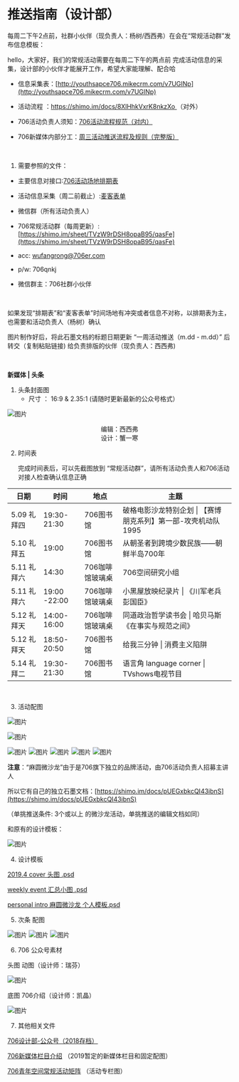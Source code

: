 # 推送指南（设计部）



每周二下午2点前，社群小伙伴（现负责人：杨树/西西弗）在会在“常规活动群”发布信息模板：

hello，大家好，我们的常规活动需要在每周二下午的两点前 完成活动信息的采集，设计部的小伙伴才能展开工作，希望大家能理解、配合哈

- 信息采集表：[http://youthsapce706.mikecrm.com/v7UGINp](http://youthsapce706.mikecrm.com/v7UGINp)

- 活动流程 ：[https://shimo.im/docs/8XlHhkVxrK8nkzXo ](https://shimo.im/docs/8XlHhkVxrK8nkzXo)（对外）

- 706活动负责人须知：[706活动流程规范（对内）](http://706%25E6%25B4%25BB%25E5%258A%25A8%25E6%25B5%2581%25E7%25A8%258B%25E8%25A7%2584%25E8%258C%2583%25EF%25BC%2588%25E5%25AF%25B9%25E5%2586%2585%25EF%25BC%2589)

- 706新媒体内部分工：[周三活动推送流程及规则（完整版）](http://%25E5%2591%25A8%25E4%25B8%2589%25E6%25B4%25BB%25E5%258A%25A8%25E6%258E%25A8%25E9%2580%2581%25E6%25B5%2581%25E7%25A8%258B%25E5%258F%258A%25E8%25A7%2584%25E5%2588%2599)

<br>

1. 需要参照的文件：

- 主要信息对接口:[706](https://shimo.im/sheet/TVzW9rDSH8opaB95/qasFe)[活动场地排期表](https://shimo.im/sheet/TVzW9rDSH8opaB95/qasFe)

- 活动信息采集（周二前截止）:[麦客表单](https://cn.mikecrm.com/form.php%23/submit?id=200258920)

- 微信群（所有活动负责人）

- 706常规活动群（每周更新）:[https://shimo.im/sheet/TVzW9rDSH8opaB95/qasFe](https://shimo.im/sheet/TVzW9rDSH8opaB95/qasFe)
- acc: wufangrong@706er.com

- p/w: 706qnkj

- 微信群主：706社群小伙伴


<br>

如果发现“排期表”和“麦客表单”时间场地有冲突或者信息不对称，以排期表为主，也需要和活动负责人（杨树）确认

图片制作好后，将此石墨文档的标题日期更新 “一周活动推送（m.dd - m.dd）” 后转交（复制粘贴链接) 给负责排版的伙伴（现负责人：西西弗)

<br>

**新媒体 | 头条**

1. 头条封面图
   - 尺寸 ： 16:9 & 2.35:1 (请随时更新最新的公众号格式）

![图片](assets/14.jpeg)
<br>

<center>编辑：西西弗</center>

<center>设计：蟹一寒</center>



2. 时间表

   完成时间表后，可以先截图放到 “常规活动群”，请所有活动负责人和706活动对接人检查确认信息正确

   

| 日期        | 时间         | 地点            | 主题                                                         |
| ----------- | ------------ | --------------- | ------------------------------------------------------------ |
| 5.09 礼拜四 | 19:30-21:30  | 706图书馆       | 破格电影沙龙特别企划 \| 【赛博朋克系列】第一部-攻壳机动队1995 |
| 5.10 礼拜五 | 19:00        | 706图书馆       | 从朝圣者到跨境少数民族——朝鲜半岛700年                        |
| 5.11 礼拜六 | 14:30        | 706咖啡馆玻璃桌 | 706空间研究小组                                              |
| 5.11 礼拜六 | 19:00 -22:00 | 706咖啡馆玻璃桌 | 小黑屋放映纪录片 \| 《川军老兵彭国臣》                       |
| 5.12 礼拜天 | 14:00-16:00  | 706咖啡馆玻璃桌 | 同道政治哲学读书会 \| 哈贝马斯《在事实与规范之间》           |
| 5.12 礼拜天 | 18:50-20:50  | 706图书馆       | 给我三分钟 \|  消费主义陷阱                                  |
| 5.14 礼拜二 | 19:30-21:30  | 706图书馆       | 语言角 language corner  \| TVshows电视节目                   |

<br>

3. 活动配图

![图片](assets/15.jpeg)
<br>

![图片](assets/16.jpeg)
<br>

![图片](assets/17.jpeg)
![图片](assets/18.jpeg)
![图片](assets/19.jpeg)
![图片](assets/20.jpeg)
![图片](assets/21.jpeg)
<br>



**注意**：“麻圆微沙龙”由于是706旗下独立的品牌活动，由706活动负责人招募主讲人

所以它有自己的独立石墨文档：[https://shimo.im/docs/pUEGxbkcQI43ibnS](https://shimo.im/docs/pUEGxbkcQI43ibnS) 

（单挑推送条件: 3个或以上 的微沙龙活动，单挑推送的编辑文档如同）

和原有的设计模板：

![图片](assets/22.jpeg)
<br>

4. 设计模板

[2019.4 cover 头图 .psd](https://uploader.shimo.im/f/nnM6nPs038oCKMiC.psd?fileGuid=hAscAepbJBgTTk6s)

[weekly event 汇总小图 .psd](https://uploader.shimo.im/f/GI0Dh8mCb2Ijr5aX.psd?fileGuid=hAscAepbJBgTTk6s)

[personal intro 麻圆微沙龙 个人模板.psd](https://uploader.shimo.im/f/PfVu9ZVKFtQIc9SW.psd?fileGuid=hAscAepbJBgTTk6s)

5. 次条 配图

![图片](assets/23.jpeg)
![图片](assets/24.jpeg)
![图片](assets/25.jpeg)
<br>

6. 706 公众号素材

头图 动图（设计师：瑞芬）

![图片](assets/26.gif)
<br>

底图 706介绍（设计师：凯晶）

![图片](assets/27.jpeg)
<br>

7. 其他相关文件

[706设计部-公众号（2018存档）](https://shimo.im/docs/NayRHXAiVIoqrqR2)

[706新媒体栏目介绍](https://shimo.im/docs/LXHGm4cyNCooFsIQ) （2019暂定的新媒体栏目和固定配图）

[706青年空间常规活动矩阵](https://shimo.im/docs/i0IFdbYLhscpmhfp) （活动专栏图）